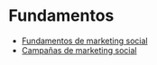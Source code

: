 # Fundamentos

  * [Fundamentos de marketing social](essentials/social_essentials.html)
  * [Campañas de marketing social](essentials/social_campaigns.html)

